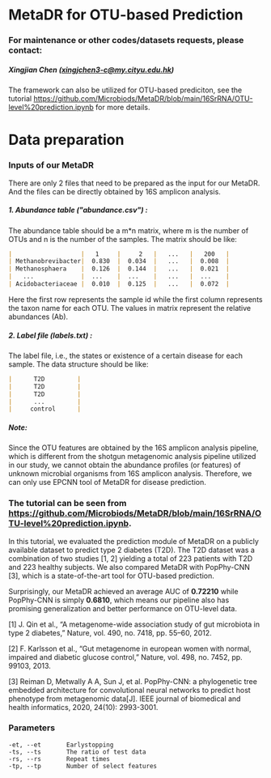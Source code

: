 # MetaDR for OTU-based Prediction



### For maintenance or other codes/datasets requests, please contact:

##### Xingjian Chen (xingjchen3-c@my.cityu.edu.hk)



The framework can also be utilized for OTU-based prediciton, see the tutorial https://github.com/Microbiods/MetaDR/blob/main/16SrRNA/OTU-level%20prediction.ipynb for more details.



# Data preparation

### Inputs of our MetaDR

There are only 2 files that need to be prepared as the input for our MetaDR. And the files can be directly obtained by 16S amplicon analysis.

##### 1. Abundance table ("abundance.csv") : 

The abundance table should be a m*n matrix, where m is the number of OTUs and n is the number of the samples. The matrix should be like:

```markdown
|                   |   1     |     2   |   ...   |   200   |
| Methanobrevibacter|  0.830  |  0.034  |   ...   |  0.008  |
| Methanosphaera    |  0.126  |  0.144  |   ...   |  0.021  |
|   ...             |  ...    |  ...    |   ...   |  ...    |
| Acidobacteriaceae |  0.010  |  0.125  |   ...   |  0.072  |
```

Here the first row represents the sample id while the first column represents the taxon name for each OTU. The values in matrix represent the relative abundances (Ab).

##### 2. Label file (labels.txt) : 

The label file, i.e., the states or existence of a certain disease for each sample. The data structure should be like:

```markdown
|      T2D         | 
|      T2D         |
|      T2D         |
|      ...         | 
|     control      |
```

##### Note:

Since the OTU features are obtained by the 16S amplicon analysis pipeline, which is different from the shotgun metagenomic analysis pipeline utilized in our study, we cannot obtain the abundance profiles (or features) of unknown microbial organisms from 16S amplicon analysis. Therefore, we can only use EPCNN tool of MetaDR for disease prediction.

### The tutorial can be seen from https://github.com/Microbiods/MetaDR/blob/main/16SrRNA/OTU-level%20prediction.ipynb.

In this tutorial, we evaluated the prediction module of MetaDR on a publicly available dataset to predict type 2 diabetes (T2D). The T2D dataset was a combination of two studies [1, 2] yielding a total of 223 patients with T2D and 223 healthy subjects. We also compared MetaDR with PopPhy-CNN [3], which is a state-of-the-art tool for OTU-based prediction. 

Surprisingly, our MetaDR achieved an average AUC of **0.72210** while PopPhy-CNN is simply **0.6810**, which means our pipeline also has promising generalization and better performance on OTU-level data. 

[1] J. Qin et al., “A metagenome-wide association study of gut microbiota in type 2 diabetes,” Nature, vol. 490, no. 7418, pp. 55–60, 2012.

[2] F. Karlsson et al., “Gut metagenome in european women with normal, impaired and diabetic glucose control,” Nature, vol. 498, no. 7452, pp. 99103, 2013.

[3] Reiman D, Metwally A A, Sun J, et al. PopPhy-CNN: a phylogenetic tree embedded architecture for convolutional neural networks to predict host phenotype from metagenomic data[J]. IEEE journal of biomedical and health informatics, 2020, 24(10): 2993-3001.

### Parameters

    -et, --et		Earlystopping                   
    -ts, --ts		The ratio of test data                      
    -rs, --rs		Repeat times
    -tp, --tp		Number of select features


